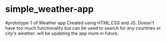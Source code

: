 # simple_weather-app
#prototype-1 of
Weather app Created using HTML,CSS and JS. Doesn't have too much functionality but can be used to search for any countries or city's weather.
will be updating the app more in future.